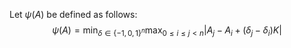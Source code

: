 Let $\psi(A)$ be defined as follows:
$$
\psi(A)=\min_{\delta\in \{-1,0,1\}^n} \max_{0\le i\le j<n} \lvert A_j-A_i+(\delta_j-\delta_i)K \rvert
$$